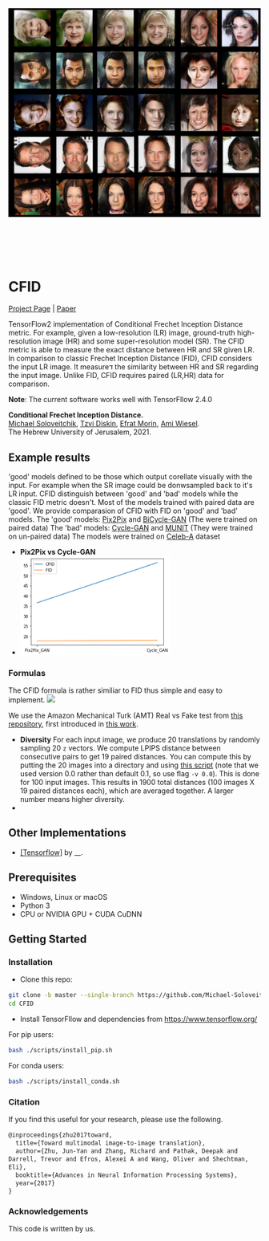 <img src='images/faces_full (1).png' align="center" width=550>

<br><br><br><br>

# CFID
[Project Page](https://github.com/Michael-Soloveitchik/CFID/) |  [Paper](https://arxiv.org/abs/2103.11521)


TensorFlow2 implementation of Conditional Frechet Inception Distance metric. For example, given a low-resolution (LR) image, ground-truth high-resolution image (HR) and some super-resolution model (SR). The CFID metric is able to measure the exact distance between HR and SR given LR. In comparison to classic Frechet Inception Distance (FID), CFID considers the input LR image. It measureד the similarity between HR and SR regarding the input image. Unlike FID, CFID requires paired (LR,HR) data for comparison.

**Note**: The current software works well with TensorFllow 2.4.0

<!-- <img src='imgs/teaser.jpg' width=850>   -->
**Conditional Frechet Inception Distance.**  
[Michael Soloveitchik](https://new.huji.ac.il/people/%D7%9E%D7%99%D7%9B%D7%90%D7%9C-%D7%A1%D7%95%D7%9C%D7%95%D7%91%D7%99%D7%99%D7%A6%D7%99%D7%A7/),
 [Tzvi Diskin](https://new.huji.ac.il/people/%D7%A6%D7%91%D7%99-%D7%93%D7%99%D7%A1%D7%A7%D7%99%D7%9F/), [Efrat Morin](https://en.earth.huji.ac.il/people/efrat-morin/), [Ami Wiesel](https://www.cs.huji.ac.il/~amiw/).  
 The Hebrew University of Jerusalem, 2021.

## Example results
'good' models defined to be those which output corellate visually with the input. For example when the SR image could be donwsampled back to it's LR input. CFID distinguish between 'good' and 'bad' models while the classic FID metric doesn't. Most of the models trained with paired data are 'good'. 
We provide comparasion of CFID with FID on 'good' and 'bad' models. 
The 'good' models: [Pix2Pix](https://phillipi.github.io/pix2pix/) and [BiCycle-GAN](https://junyanz.github.io/BicycleGAN/) (The were trained on paired data) 
The 'bad' models: [Cycle-GAN](https://junyanz.github.io/CycleGAN/) and [MUNIT](https://github.com/NVlabs/MUNIT) (They were trained on un-paired data) 
The models were trained on [Celeb-A](https://www.tensorflow.org/datasets/catalog/celeb_a) dataset
- **Pix2Pix vs Cycle-GAN**
- <img src='images/FID_vs_CFID_5.png' width=300>  


### Formulas

The CFID formula is rather similiar to FID thus simple and easy to implement.
<img src='images/image_0.png' width=20>  


 We use the Amazon Mechanical Turk (AMT) Real vs Fake test from [this repository](https://github.com/phillipi/AMT_Real_vs_Fake), first introduced in [this work](http://richzhang.github.io/colorization/).

- **Diversity** For each input image, we produce 20 translations by randomly sampling 20 `z` vectors. We compute LPIPS distance between consecutive pairs to get 19 paired distances. You can compute this by putting the 20 images into a directory and using [this script](https://github.com/richzhang/PerceptualSimilarity/blob/master/compute_dists_pair.py) (note that we used version 0.0 rather than default 0.1, so use flag `-v 0.0`). This is done for 100 input images. This results in 1900 total distances (100 images X 19 paired distances each), which are averaged together. A larger number means higher diversity.
- 
## Other Implementations
- [[Tensorflow]](https://github.com) by __.

## Prerequisites
- Windows, Linux or macOS
- Python 3
- CPU or NVIDIA GPU + CUDA CuDNN


## Getting Started ###
### Installation
- Clone this repo:
```bash
git clone -b master --single-branch https://github.com/Michael-Soloveitchik/CFID.git
cd CFID
```
- Install TensorFllow and dependencies from https://www.tensorflow.org/ 

For pip users:
```bash
bash ./scripts/install_pip.sh
```

For conda users:
```bash
bash ./scripts/install_conda.sh
```

### Citation

If you find this useful for your research, please use the following.

```
@inproceedings{zhu2017toward,
  title={Toward multimodal image-to-image translation},
  author={Zhu, Jun-Yan and Zhang, Richard and Pathak, Deepak and Darrell, Trevor and Efros, Alexei A and Wang, Oliver and Shechtman, Eli},
  booktitle={Advances in Neural Information Processing Systems},
  year={2017}
}
```
### Acknowledgements

This code is written by us.
